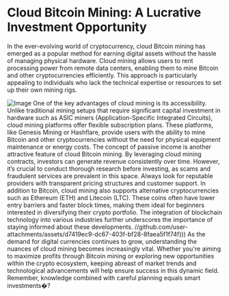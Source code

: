 # Cloud Bitcoin Mining: A Lucrative Investment Opportunity
In the ever-evolving world of cryptocurrency, cloud Bitcoin mining has emerged as a popular method for earning digital assets without the hassle of managing physical hardware. Cloud mining allows users to rent processing power from remote data centers, enabling them to mine Bitcoin and other cryptocurrencies efficiently. This approach is particularly appealing to individuals who lack the technical expertise or resources to set up their own mining rigs.

![Image](https://github.com/user-attachments/assets/4a25d116-2220-4385-b08e-f287af8fcbc4)
One of the key advantages of cloud mining is its accessibility. Unlike traditional mining setups that require significant capital investment in hardware such as ASIC miners (Application-Specific Integrated Circuits), cloud mining platforms offer flexible subscription plans. These platforms, like Genesis Mining or Hashflare, provide users with the ability to mine Bitcoin and other cryptocurrencies without the need for physical equipment maintenance or energy costs.
The concept of passive income is another attractive feature of cloud Bitcoin mining. By leveraging cloud mining contracts, investors can generate revenue consistently over time. However, it’s crucial to conduct thorough research before investing, as scams and fraudulent services are prevalent in this space. Always look for reputable providers with transparent pricing structures and customer support.
In addition to Bitcoin, cloud mining also supports alternative cryptocurrencies such as Ethereum (ETH) and Litecoin (LTC). These coins often have lower entry barriers and faster block times, making them ideal for beginners interested in diversifying their crypto portfolio. The integration of blockchain technology into various industries further underscores the importance of staying informed about these developments.
 //github.com/user-attachments/assets/d7419ec9-dc67-403f-bf28-8faea5f1f74f)))
As the demand for digital currencies continues to grow, understanding the nuances of cloud mining becomes increasingly vital. Whether you're aiming to maximize profits through Bitcoin mining or exploring new opportunities within the crypto ecosystem, keeping abreast of market trends and technological advancements will help ensure success in this dynamic field. Remember, knowledge combined with careful planning equals smart investments�?
